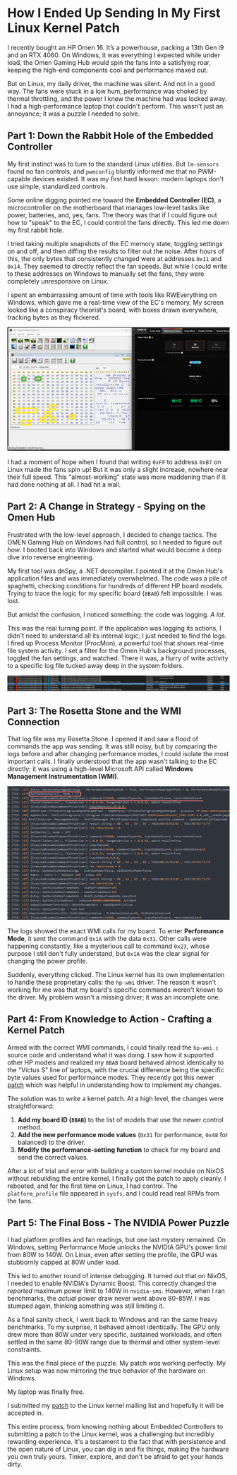 # How I Ended Up Sending In My First Linux Kernel Patch

I recently bought an HP Omen 16. It’s a powerhouse, packing a 13th Gen i9 and an RTX 4060. On Windows, it was everything I expected while under load, the Omen Gaming Hub would spin the fans into a satisfying roar, keeping the high-end components cool and performance maxed out.

But on Linux, my daily driver, the machine was silent. And not in a good way. The fans were stuck in a low hum, performance was choked by thermal throttling, and the power I knew the machine had was locked away. I had a high-performance laptop that couldn't perform. This wasn't just an annoyance; it was a puzzle I needed to solve.

## Part 1: Down the Rabbit Hole of the Embedded Controller

My first instinct was to turn to the standard Linux utilities. But `lm-sensors` found no fan controls, and `pwmconfig` bluntly informed me that no PWM-capable devices existed. It was my first hard lesson: modern laptops don't use simple, standardized controls.

Some online digging pointed me toward the **Embedded Controller (EC)**, a microcontroller on the motherboard that manages low-level tasks like power, batteries, and, yes, fans. The theory was that if I could figure out how to "speak" to the EC, I could control the fans directly. This led me down my first rabbit hole.

I tried taking multiple snapshots of the EC memory state, toggling settings on and off, and then diffing the results to filter out the noise. After hours of this, the only bytes that consistently changed were at addresses `0x11` and `0x14`. They seemed to directly reflect the fan speeds. But while I could write to these addresses on Windows to manually set the fans, they were completely unresponsive on Linux.

I spent an embarrassing amount of time with tools like RWEverything on Windows, which gave me a real-time view of the EC's memory. My screen looked like a conspiracy theorist's board, with boxes drawn everywhere, tracking bytes as they flickered.

![RWEverything Debugging](./EC-highlighted.png)

I had a moment of hope when I found that writing `0xFF` to address `0xB7` on Linux made the fans spin up\! But it was only a slight increase, nowhere near their full speed. This "almost-working" state was more maddening than if it had done nothing at all. I had hit a wall.

## Part 2: A Change in Strategy - Spying on the Omen Hub

Frustrated with the low-level approach, I decided to change tactics. The OMEN Gaming Hub on Windows had full control, so I needed to figure out _how_. I booted back into Windows and started what would become a deep dive into reverse engineering.

My first tool was dnSpy, a .NET decompiler. I pointed it at the Omen Hub's application files and was immediately overwhelmed. The code was a pile of spaghetti, checking conditions for hundreds of different HP board models. Trying to trace the logic for my specific board (`8BAB`) felt impossible. I was lost.

But amidst the confusion, I noticed something: the code was logging. _A lot_.

This was the real turning point. If the application was logging its actions, I didn't need to understand all its internal logic; I just needed to find the logs. I fired up Process Monitor (ProcMon), a powerful tool that shows real-time file system activity. I set a filter for the Omen Hub's background processes, toggled the fan settings, and watched. There it was, a flurry of write activity to a specific log file tucked away deep in the system folders.

![ProcMon Log](./procmon-log-find.png)

## Part 3: The Rosetta Stone and the WMI Connection

That log file was my Rosetta Stone. I opened it and saw a flood of commands the app was sending. It was still noisy, but by comparing the logs before and after changing performance modes, I could isolate the most important calls. I finally understood that the app wasn't talking to the EC directly; it was using a high-level Microsoft API called **Windows Management Instrumentation (WMI)**.

![Omen Command Center logs](./omen-logs.png)

The logs showed the exact WMI calls for my board. To enter **Performance Mode**, it sent the command `0x1A` with the data `0x31`. Other calls were happening constantly, like a mysterious call to command `0x23`, whose purpose I still don't fully understand, but `0x1A` was the clear signal for changing the power profile.

Suddenly, everything clicked. The Linux kernel has its own implementation to handle these proprietary calls: the `hp-wmi` driver. The reason it wasn't working for me was that my board's specific commands weren't known to the driver. My problem wasn't a missing driver; it was an incomplete one.

## Part 4: From Knowledge to Action - Crafting a Kernel Patch

Armed with the correct WMI commands, I could finally read the `hp-wmi.c` source code and understand what it was doing. I saw how it supported other HP models and realized my `8BAB` board behaved almost identically to the "Victus S" line of laptops, with the crucial difference being the specific byte values used for performance modes. They recently got this newer [patch](https://lore.kernel.org/all/1c00f906-8500-41d5-be80-f9092b6a49f1@free.fr/) which was helpful in understanding how to implement my changes.

The solution was to write a kernel patch. At a high level, the changes were straightforward:

1.  **Add my board ID (`8BAB`)** to the list of models that use the newer control method.
2.  **Add the new performance mode values** (`0x31` for performance, `0x48` for balanced) to the driver.
3.  **Modify the performance-setting function** to check for my board and send the correct values.

After a lot of trial and error with building a custom kernel module on NixOS without rebuilding the entire kernel, I finally got the patch to apply cleanly. I rebooted, and for the first time on Linux, I had control. The `platform_profile` file appeared in `sysfs`, and I could read real RPMs from the fans.

## Part 5: The Final Boss - The NVIDIA Power Puzzle

I had platform profiles and fan readings, but one last mystery remained. On Windows, setting Performance Mode unlocks the NVIDIA GPU's power limit from 80W to 140W. On Linux, even after setting the profile, the GPU was stubbornly capped at 80W under load.

This led to another round of intense debugging. It turned out that on NixOS, I needed to enable NVIDIA's Dynamic Boost. This correctly changed the _reported_ maximum power limit to 140W in `nvidia-smi`. However, when I ran benchmarks, the _actual_ power draw never went above 80-85W. I was stumped again, thinking something was still limiting it.

As a final sanity check, I went back to Windows and ran the same heavy benchmarks. To my surprise, it behaved almost identically. The GPU only drew more than 80W under very specific, sustained workloads, and often settled in the same 80-90W range due to thermal and other system-level constraints.

This was the final piece of the puzzle. My patch _was_ working perfectly. My Linux setup was now mirroring the true behavior of the hardware on Windows.

My laptop was finally free.

I submitted my [patch](https://lore.kernel.org/platform-driver-x86/20250731213529.27378-1-noahpro@gmail.com/T/#u) to the Linux kernel mailing list and hopefully it will be accepted in.

This entire process, from knowing nothing about Embedded Controllers to submitting a patch to the Linux kernel, was a challenging but incredibly rewarding experience. It's a testament to the fact that with persistence and the open nature of Linux, you can dig in and fix things, making the hardware you own truly yours. Tinker, explore, and don't be afraid to get your hands dirty.
